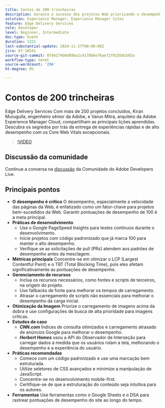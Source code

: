 ```yaml
---
title: Contos de 200 trincheiras
description: Garanta o sucesso dos projetos Web priorizando o desempenho, usando o Google PageSpeed Insights, otimizando métricas principais como LCP e TBT, gerenciando recursos com eficiência e seguindo as práticas recomendadas para otimização de desenvolvimento e imagem.
solution: Experience Manager, Experience Manager Sites
feature: Edge Delivery Services
role: Developer
level: Beginner, Intermediate
doc-type: Event
duration: 1321
last-substantial-update: 2024-11-27T00:00:00Z
jira: KT-16541
source-git-commit: 07d4174b0d89ba2c417866e76ae72f015b91b03a
workflow-type: tm+mt
source-wordcount: '296'
ht-degree: 0%

---
```



# Contos de 200 trincheiras

Edge Delivery Services Com mais de 200 projetos concluídos, Kiran Murugulla, engenheiro sênior da Adobe, e Varun Mitra, arquiteto da Adobe Experience Manager Cloud, compartilham as principais lições aprendidas. Descubra os segredos por trás da entrega de experiências rápidas e de alto desempenho com os Core Web Vitals excepcionais.


>[!VIDEO](https://video.tv.adobe.com/v/3439424/?learn=on&enablevpops)

## Discussão da comunidade

Continue a conversa na [discussão](https://adobe.ly/4fwWvvi) da Comunidade do Adobe Developers Live.

## Principais pontos

* **O desempenho é crítico** O desempenho, especialmente a velocidade das páginas da Web, é enfatizado como um fator-chave para projetos bem-sucedidos da Web. Garantir pontuações de desempenho de 100 é a meta principal.
* **Práticas de desenvolvimento**
   * Use o Google PageSpeed Insights para testes contínuos durante o desenvolvimento.
   * Inicie projetos com código padronizado que já marca 100 para manter o alto desempenho.
   * Verifique se as solicitações de pull (PRs) atendem aos padrões de desempenho antes da mesclagem.
* **Métricas principais** Concentre-se em otimizar o LCP (Largest Contentful Paint) e o TBT (Total Blocking Time), pois eles afetam significativamente as pontuações de desempenho.
* **Gerenciamento de recursos**
   * Inclua os recursos necessários, como fontes e scripts de terceiros, na origem do projeto.
   * Use fallbacks de fonte para melhorar os tempos de carregamento.
   * Atrasar o carregamento de scripts não essenciais para melhorar o desempenho da carga inicial.
* **Otimização da Imagem** Priorize o carregamento de imagens acima da dobra e use configurações de busca de alta prioridade para imagens críticas.
* **Estudos de caso**
   * ***CNN.com*** Índices de consulta otimizados e carregamento atrasado de anúncios Google para melhorar o desempenho.
   * ***Herbert Homes*** usou a API do Observador de Interseção para carregar dados à medida que os usuários rolam a tela, melhorando o desempenho e a experiência do usuário.
* **Práticas recomendadas**
   * Comece com um código padronizado e use uma marcação bem estruturada.
   * Utilize seletores de CSS avançados e minimize a manipulação de JavaScript.
   * Concentre-se no desenvolvimento mobile-first.
   * Certifique-se de que a estruturação do conteúdo seja intuitiva para os autores.
* **Ferramentas** Use ferramentas como o Google Sheets e o DSA para rastrear pontuações de desempenho do site ao longo do tempo.

